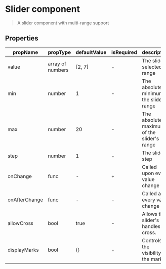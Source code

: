 # Slider component

> A slider component with multi-range support

## Properties

| propName | propType | defaultValue | isRequired | description |
|----------|----------|--------------|------------|-------------|
| value | array of numbers | [2, 7] | - | The slider's selected range |
| min | number | 1 | - | The absolute minimum of the slider's range |
| max | number | 20 | - | The absolute maximum of the slider's range |
| step | number | 1 | - | The slider's step |
| onChange | func | - | + | Called upon every value change |
| onAfterChange | func | - | - | Called after every value change |
| allowCross | bool | true | - | Allows the slider's handles to cross. |
| displayMarks | bool | {} | - | Controls the visibility of the marks. |
